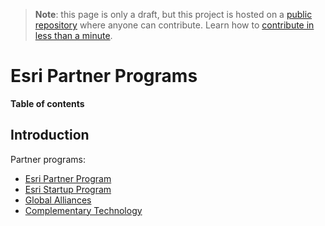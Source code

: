 > **Note**: this page is only a draft, but this project is hosted on a [public repository](https://github.com/hhkaos/awesome-arcgis) where anyone can contribute. Learn how to [contribute in less than a minute](https://github.com/hhkaos/awesome-arcgis/blob/master/CONTRIBUTING.md#contributions).

# Esri Partner Programs

<!-- START doctoc generated TOC please keep comment here to allow auto update -->
<!-- DON'T EDIT THIS SECTION, INSTEAD RE-RUN doctoc TO UPDATE -->
**Table of contents**


<!-- END doctoc generated TOC please keep comment here to allow auto update -->

## Introduction

Partner programs:

* [Esri Partner Program](./partner-program/README.md)
* [Esri Startup Program](./startup-program/README.md)
* [Global Alliances](https://www.esri.com/en-us/about/esri-partner-network/our-partners/global-alliances)
* [Complementary Technology](https://www.esri.com/en-us/about/esri-partner-network/our-partners/complementary-technology)
